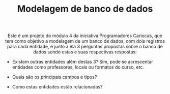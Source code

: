 # <p align="center" style="bold"> Modelagem de banco de dados <p>
<br>
<p align="center">Este é um projeto do módulo 4 da iniciativa Programadores Cariocas, que tem como objetivo a modelagem de um banco de dados, com dois registros para cada entidade, e junto a ela 3 perguntas propostas sobre o banco de dados sendo estas e suas respectivas respostas: </p>

- Existem outras entidades além destas 3?
Sim, pode se acrescentar entidades como professores, locais ou formatos do curso, etc.

- Quais são os principais campos e tipos?


- Como estas entidades estão relacionadas?

<br>
